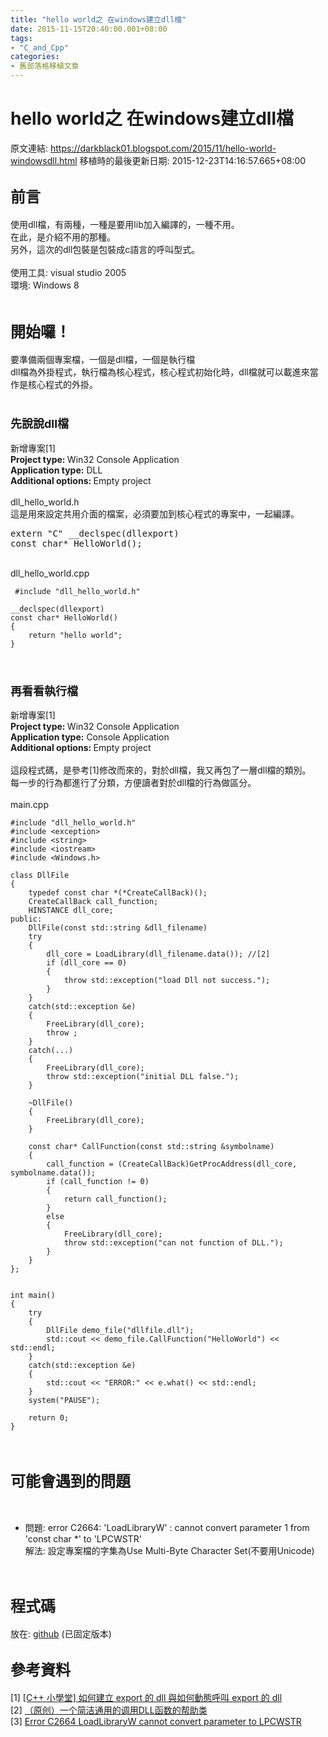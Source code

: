 ```yaml
---
title: "hello world之 在windows建立dll檔"
date: 2015-11-15T20:40:00.001+08:00
tags: 
- "C_and_Cpp"
categories:
- 舊部落格移植文章
---
```


# hello world之 在windows建立dll檔

原文連結: https://darkblack01.blogspot.com/2015/11/hello-world-windowsdll.html
移植時的最後更新日期: 2015-12-23T14:16:57.665+08:00

<h2><span style="font-size: x-large;">前言</span></h2>使用dll檔，有兩種，一種是要用lib加入編譯的，一種不用。<br />在此，是介紹不用的那種。<br />另外，這次的dll包裝是包裝成c語言的呼叫型式。<br /><br />使用工具: visual studio 2005<br />環境: Windows 8<br /><br /><h2><span style="font-size: x-large;">開始囉！</span></h2>要準備兩個專案檔，一個是dll檔，一個是執行檔<br />dll檔為外掛程式，執行檔為核心程式，核心程式初始化時，dll檔就可以載進來當作是核心程式的外掛。<br /><br /><h3><span style="font-size: large;">先說說dll檔</span></h3>新增專案[1]<br /><b>Project type: </b>Win32 Console Application<br /><b>Application type:</b> DLL<br /><b>Additional options: </b>Empty project<br /><br />dll_hello_world.h<br />這是用來設定共用介面的檔案，必須要加到核心程式的專案中，一起編譯。 <br /><pre class="prettyprint">extern "C" __declspec(dllexport) <br />const char* HelloWorld();</pre><div><br /></div>dll_hello_world.cpp<br /><pre class="prettyprint"><code> #include "dll_hello_world.h"  <br /><br />__declspec(dllexport)<br />const char* HelloWorld()<br />{<br />    return "hello world";<br />}</code></pre><br /><h3><span style="font-size: large;">再看看執行檔</span></h3>新增專案[1]<br /><b>Project type:&nbsp;</b>Win32 Console Application<br /><b>Application type:</b>&nbsp;Console Application<br /><b>Additional options:&nbsp;</b>Empty project<br /><br />這段程式碼，是參考[1]修改而來的，對於dll檔，我又再包了一層dll檔的類別。<br />每一步的行為都進行了分類，方便讀者對於dll檔的行為做區分。<br /><br />main.cpp<br /><pre class="prettyprint"><code>#include "dll_hello_world.h"<br />#include &lt;exception&gt;<br />#include &lt;string&gt;<br />#include &lt;iostream&gt;<br />#include &lt;Windows.h&gt;<br /><br />class DllFile<br />{<br />    typedef const char *(*CreateCallBack)();  <br />    CreateCallBack call_function;<br />    HINSTANCE dll_core;<br />public:<br />    DllFile(const std::string &amp;dll_filename)<br />    try<br />    {<br />        dll_core = LoadLibrary(dll_filename.data()); //[2]<br />        if (dll_core == 0)<br />        {<br />            throw std::exception("load Dll not success.");<br />        }<br />    }<br />    catch(std::exception &amp;e)<br />    {<br />        FreeLibrary(dll_core);<br />        throw ;<br />    }<br />    catch(...)<br />    {<br />        FreeLibrary(dll_core);<br />        throw std::exception("initial DLL false.");<br />    }<br /><br />    ~DllFile()<br />    {<br />        FreeLibrary(dll_core);<br />    }<br /><br />    const char* CallFunction(const std::string &amp;symbolname)<br />    {<br />        call_function = (CreateCallBack)GetProcAddress(dll_core, symbolname.data());  <br />        if (call_function != 0)<br />        {<br />            return call_function();<br />        }<br />        else<br />        {  <br />            FreeLibrary(dll_core);<br />            throw std::exception("can not function of DLL.");<br />        } <br />    }<br />};<br /><br /><br />int main()<br />{  <br />    try<br />    {<br />        DllFile demo_file("dllfile.dll");<br />        std::cout &lt;&lt; demo_file.CallFunction("HelloWorld") &lt;&lt; std::endl;<br />    }<br />    catch(std::exception &amp;e)<br />    {<br />        std::cout &lt;&lt; "ERROR:" &lt;&lt; e.what() &lt;&lt; std::endl;<br />    }<br />    system("PAUSE");<br /><br />    return 0;  <br />}</code></pre><br /><h2><span style="font-size: x-large;">可能會遇到的問題</span></h2><br /><ul><li>問題: error C2664: 'LoadLibraryW' : cannot convert parameter 1 from 'const char *' to 'LPCWSTR'<br />解法: 設定專案檔的字集為Use Multi-Byte Character Set(不要用Unicode)</li></ul><div><br /></div><h2><span style="font-size: x-large;">程式碼</span></h2>放在: <a href="https://github.com/dwatow/PluginDll/tree/2e650e671cd0e438cef6bfda981e73f3f7cc2a69" target="_blank">github</a>&nbsp;(已固定版本)<br /><h2><span style="font-size: x-large;">參考資料</span></h2>[1]&nbsp;<a href="http://puremonkey2010.blogspot.tw/2010/08/c-export-dll-export-dll.html" target="_blank">[C++ 小學堂] 如何建立 export 的 dll 與如何動態呼叫 export 的 dll</a><br />[2]&nbsp;<a href="http://www.cnblogs.com/qicosmos/p/3366131.html" target="_blank">（原创）一个简洁通用的调用DLL函数的帮助类</a><br />[3]&nbsp;<a href="http://www.scientificpsychic.com/blogentries/error-c2664-loadlibraryw-cannot-convert-parameter-to-lpcwstr.html" target="_blank">Error C2664 LoadLibraryW cannot convert parameter to LPCWSTR</a>
